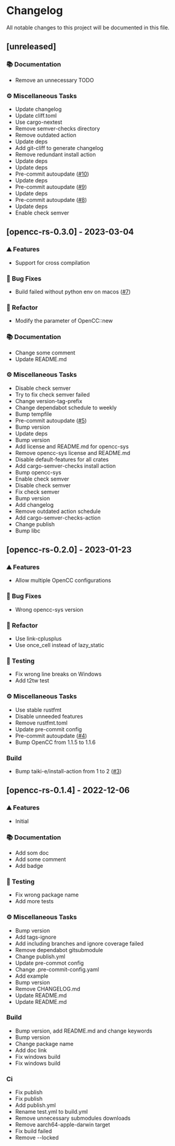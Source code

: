 # Changelog

All notable changes to this project will be documented in this file.

## [unreleased]

### <!-- 3 -->📚 Documentation

- Remove an unnecessary TODO

### <!-- 7 -->⚙️ Miscellaneous Tasks

- Update changelog
- Update cliff.toml
- Use cargo-nextest
- Remove semver-checks directory
- Remove outdated action
- Update deps
- Add git-cliff to generate changelog
- Remove redundant install action
- Update deps
- Update deps
- Pre-commit autoupdate ([#10](https://github.com/novel-rs/opencc-rs/issues/10))
- Update deps
- Pre-commit autoupdate ([#9](https://github.com/novel-rs/opencc-rs/issues/9))
- Update deps
- Pre-commit autoupdate ([#8](https://github.com/novel-rs/opencc-rs/issues/8))
- Update deps
- Enable check semver

## [opencc-rs-0.3.0] - 2023-03-04

### <!-- 0 -->⛰️ Features

- Support for cross compilation

### <!-- 1 -->🐛 Bug Fixes

- Build failed without python env on macos ([#7](https://github.com/novel-rs/opencc-rs/issues/7))

### <!-- 2 -->🚜 Refactor

- Modify the parameter of OpenCC::new

### <!-- 3 -->📚 Documentation

- Change some comment
- Update README.md

### <!-- 7 -->⚙️ Miscellaneous Tasks

- Disable check semver
- Try to fix check semver failed
- Change version-tag-prefix
- Change dependabot schedule to weekly
- Bump tempfile
- Pre-commit autoupdate ([#5](https://github.com/novel-rs/opencc-rs/issues/5))
- Bump version
- Update deps
- Bump version
- Add license and README.md for opencc-sys
- Remove opencc-sys license and README.md
- Disable default-features for all crates
- Add cargo-semver-checks install action
- Bump opencc-sys
- Enable check semver
- Disable check semver
- Fix check semver
- Bump version
- Add changelog
- Remove outdated action schedule
- Add cargo-semver-checks-action
- Change publish
- Bump libc

## [opencc-rs-0.2.0] - 2023-01-23

### <!-- 0 -->⛰️ Features

- Allow multiple OpenCC configurations

### <!-- 1 -->🐛 Bug Fixes

- Wrong opencc-sys version

### <!-- 2 -->🚜 Refactor

- Use link-cplusplus
- Use once_cell instead of lazy_static

### <!-- 6 -->🧪 Testing

- Fix wrong line breaks on Windows
- Add t2tw test

### <!-- 7 -->⚙️ Miscellaneous Tasks

- Use stable rustfmt
- Disable unneeded features
- Remove rustfmt.toml
- Update pre-commit config
- Pre-commit autoupdate ([#4](https://github.com/novel-rs/opencc-rs/issues/4))
- Bump OpenCC from 1.1.5 to 1.1.6

### Build

- Bump taiki-e/install-action from 1 to 2 ([#3](https://github.com/novel-rs/opencc-rs/issues/3))

## [opencc-rs-0.1.4] - 2022-12-06

### <!-- 0 -->⛰️ Features

- Initial

### <!-- 3 -->📚 Documentation

- Add som doc
- Add some comment
- Add badge

### <!-- 6 -->🧪 Testing

- Fix wrong package name
- Add more tests

### <!-- 7 -->⚙️ Miscellaneous Tasks

- Bump version
- Add tags-ignore
- Add including branches and ignore coverage failed
- Remove dependabot gitsubmodule
- Change publish.yml
- Update pre-commot config
- Change .pre-commit-config.yaml
- Add example
- Bump version
- Remove CHANGELOG.md
- Update README.md
- Update README.md

### Build

- Bump version, add README.md and change keywords
- Bump version
- Change package name
- Add doc link
- Fix windows build
- Fix windows build

### Ci

- Fix publish
- Fix publish
- Add publish.yml
- Rename test.yml to build.yml
- Remove unnecessary submodules downloads
- Remove aarch64-apple-darwin target
- Fix build failed
- Remove --locked
